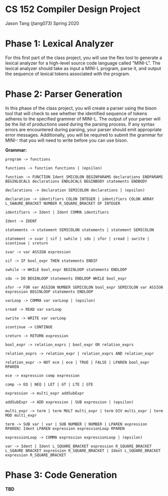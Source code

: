 # CS 152 Compiler Design Project
Jason Tang (jtang073)
Spring 2020

# Phase 1: Lexical Analyzer
For this first part of the class project, you will use the flex tool to generate a lexical analyzer for a high-level source code language called "MINI-L". The lexical analyzer should take as input a MINI-L program, parse it, and output the sequence of lexical tokens associated with the program.

# Phase 2: Parser Generation
In this phase of the class project, you will create a parser using the bison tool that will check to see whether the identified sequence of tokens adheres to the specified grammer of MINI-L. The output of your parser will be the list of productions used during the parsing process. If any syntax errors are encountered during parsing, your parser should emit appropriate error messages. Additionally, you will be required to submit the grammar for MINI-: that you will need to write before you can use bison.

**Grammar:**

`program -> functions`

`functions -> function functions | (epsilon)`

`function -> FUNCTION Ident SMICOLON BEGINPARAMS declarations ENDPARAMS BEGINLOCALS declarations ENDLOCALS BEGINBODY statements ENDBODY`

`declarations -> declaration SEMICOLON declarations | (epsilon)`

`declaration -> identifiers COLON INTEGER | identifiers COLON ARRAY L_SWAURE_BRACKET NUMBER R_SQUARE_BRACKET OF INTEGER`

`identifiers -> Ident | Ident COMMA identifiers`

`Ident -> IDENT`

`statements -> statement SEMICOLON statements | statement SEMICOLON`

`statement -> svar | sif | swhile | sdo | sfor | sread | swrite | scontinue | sreturn`

`svar -> var ASSIGN expression`

`sif -> IF bool_expr THEN statements ENDIF`

`swhile -> WHILE bool_expr BEGINLOOP statements ENDLOOP`

`sdo -> DO BEGINLOOP statements ENDLOOP WHILE bool_expr`

`sfor -> FOR var ASSIGN NUMBER SEMICOLON bool_expr SEMICOLON var ASSIGN expression BEGINLOOP statements ENDLOOP`

`varLoop -> COMMA var varLoop | (epsilon)`

`sread -> READ var varLoop`

`swrite -> WRITE var varLoop`

`scontinue -> CONTINUE`

`sreturn -> RETURN expression`

`bool_expr -> relation_exprs | bool_expr OR relation_exprs`

`relation_exprs -> relation_expr | relation_exprs AND relation_expr`

`relation_expr -> NOT ece | ece | TRUE | FALSE | LPAREN bool_expr RPAREN`

`ece -> expression comp expression`

`comp -> EQ | NEQ | LET | GT | LTE | GTE`

`expression -> multi_expr addSubExpr`

`addSubExpr -> ADD expression | SUB expression | (epsilon)`

`multi_expr -> term | term MULT multi_expr | term DIV multi_expr | term MOD multi_expr`

`term -> SUB var | var | SUB NUMBER | NUMBER | LPAREN expression RPAREN| Ident LPAREN expression expressionLoop RPAREN`

`expressionLoop -> COMMA expression expressionLoop | (epsilon)`

`var -> Ident | Ident L_SQUARE_BRACKET expression R_SQUARE_BRACKET L_SQAURE BRACKET expression R_SQUARE_BRACKET | Ident L_SQUARE_BRACKET expression R_SQUARE_BRACKET`

# Phase 3: Code Generation
**TBD**
